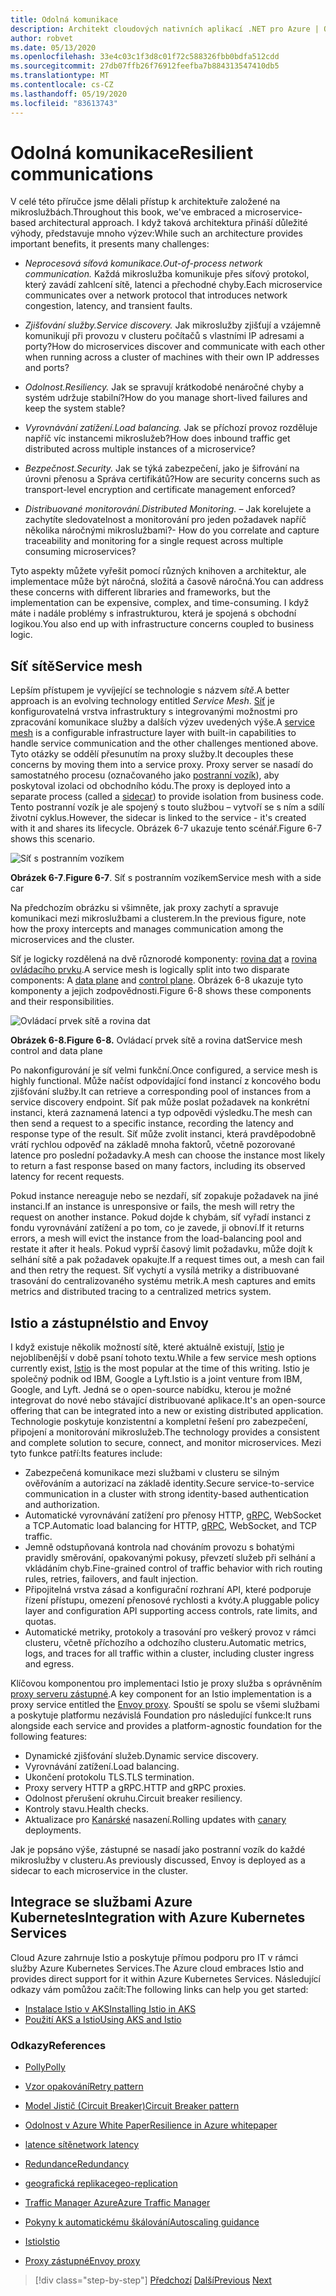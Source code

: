 ```yaml
---
title: Odolná komunikace
description: Architekt cloudových nativních aplikací .NET pro Azure | Odolná komunikace
author: robvet
ms.date: 05/13/2020
ms.openlocfilehash: 33e4c03c1f3d8c01f72c588326fbb0bdfa512cdd
ms.sourcegitcommit: 27db07ffb26f76912feefba7b884313547410db5
ms.translationtype: MT
ms.contentlocale: cs-CZ
ms.lasthandoff: 05/19/2020
ms.locfileid: "83613743"
---
```

# <a name="resilient-communications"></a><span data-ttu-id="f8665-103">Odolná komunikace</span><span class="sxs-lookup"><span data-stu-id="f8665-103">Resilient communications</span></span>

<span data-ttu-id="f8665-104">V celé této příručce jsme dělali přístup k architektuře založené na mikroslužbách.</span><span class="sxs-lookup"><span data-stu-id="f8665-104">Throughout this book, we've embraced a microservice-based architectural approach.</span></span> <span data-ttu-id="f8665-105">I když taková architektura přináší důležité výhody, představuje mnoho výzev:</span><span class="sxs-lookup"><span data-stu-id="f8665-105">While such an architecture provides important benefits, it presents many challenges:</span></span>

- <span data-ttu-id="f8665-106">*Neprocesová síťová komunikace.*</span><span class="sxs-lookup"><span data-stu-id="f8665-106">*Out-of-process network communication.*</span></span> <span data-ttu-id="f8665-107">Každá mikroslužba komunikuje přes síťový protokol, který zavádí zahlcení sítě, latenci a přechodné chyby.</span><span class="sxs-lookup"><span data-stu-id="f8665-107">Each microservice communicates over a network protocol that introduces network congestion, latency, and transient faults.</span></span>

- <span data-ttu-id="f8665-108">*Zjišťování služby.*</span><span class="sxs-lookup"><span data-stu-id="f8665-108">*Service discovery.*</span></span> <span data-ttu-id="f8665-109">Jak mikroslužby zjišťují a vzájemně komunikují při provozu v clusteru počítačů s vlastními IP adresami a porty?</span><span class="sxs-lookup"><span data-stu-id="f8665-109">How do microservices discover and communicate with each other when running across a cluster of machines with their own IP addresses and ports?</span></span>

- <span data-ttu-id="f8665-110">*Odolnost.*</span><span class="sxs-lookup"><span data-stu-id="f8665-110">*Resiliency.*</span></span> <span data-ttu-id="f8665-111">Jak se spravují krátkodobé nenáročné chyby a systém udržuje stabilní?</span><span class="sxs-lookup"><span data-stu-id="f8665-111">How do you manage short-lived failures and keep the system stable?</span></span>

- <span data-ttu-id="f8665-112">*Vyrovnávání zatížení.*</span><span class="sxs-lookup"><span data-stu-id="f8665-112">*Load balancing.*</span></span> <span data-ttu-id="f8665-113">Jak se příchozí provoz rozděluje napříč víc instancemi mikroslužeb?</span><span class="sxs-lookup"><span data-stu-id="f8665-113">How does inbound traffic get distributed across multiple instances of a microservice?</span></span>

- <span data-ttu-id="f8665-114">*Bezpečnost.*</span><span class="sxs-lookup"><span data-stu-id="f8665-114">*Security.*</span></span> <span data-ttu-id="f8665-115">Jak se týká zabezpečení, jako je šifrování na úrovni přenosu a Správa certifikátů?</span><span class="sxs-lookup"><span data-stu-id="f8665-115">How are security concerns such as transport-level encryption and certificate management enforced?</span></span>

- <span data-ttu-id="f8665-116">*Distribuované monitorování.*</span><span class="sxs-lookup"><span data-stu-id="f8665-116">*Distributed Monitoring.*</span></span> <span data-ttu-id="f8665-117">– Jak korelujete a zachytíte sledovatelnost a monitorování pro jeden požadavek napříč několika náročnými mikroslužbami?</span><span class="sxs-lookup"><span data-stu-id="f8665-117">- How do you correlate and capture traceability and monitoring for a single request across multiple consuming microservices?</span></span>

<span data-ttu-id="f8665-118">Tyto aspekty můžete vyřešit pomocí různých knihoven a architektur, ale implementace může být náročná, složitá a časově náročná.</span><span class="sxs-lookup"><span data-stu-id="f8665-118">You can address these concerns with different libraries and frameworks, but the implementation can be expensive, complex, and time-consuming.</span></span> <span data-ttu-id="f8665-119">I když máte i nadále problémy s infrastrukturou, která je spojená s obchodní logikou.</span><span class="sxs-lookup"><span data-stu-id="f8665-119">You also end up with infrastructure concerns coupled to business logic.</span></span>

## <a name="service-mesh"></a><span data-ttu-id="f8665-120">Síť sítě</span><span class="sxs-lookup"><span data-stu-id="f8665-120">Service mesh</span></span>

<span data-ttu-id="f8665-121">Lepším přístupem je vyvíjející se technologie s názvem *sítě*.</span><span class="sxs-lookup"><span data-stu-id="f8665-121">A better approach is an evolving technology entitled *Service Mesh*.</span></span> <span data-ttu-id="f8665-122">[Síť](https://www.nginx.com/blog/what-is-a-service-mesh/) je konfigurovatelná vrstva infrastruktury s integrovanými možnostmi pro zpracování komunikace služby a dalších výzev uvedených výše.</span><span class="sxs-lookup"><span data-stu-id="f8665-122">A [service mesh](https://www.nginx.com/blog/what-is-a-service-mesh/) is a configurable infrastructure layer with built-in capabilities to handle service communication and the other challenges mentioned above.</span></span> <span data-ttu-id="f8665-123">Tyto otázky se oddělí přesunutím na proxy služby.</span><span class="sxs-lookup"><span data-stu-id="f8665-123">It decouples these concerns by moving them into a service proxy.</span></span> <span data-ttu-id="f8665-124">Proxy server se nasadí do samostatného procesu (označovaného jako [postranní vozík](https://docs.microsoft.com/azure/architecture/patterns/sidecar)), aby poskytoval izolaci od obchodního kódu.</span><span class="sxs-lookup"><span data-stu-id="f8665-124">The proxy is deployed into a separate process (called a [sidecar](https://docs.microsoft.com/azure/architecture/patterns/sidecar)) to provide isolation from business code.</span></span> <span data-ttu-id="f8665-125">Tento postranní vozík je ale spojený s touto službou – vytvoří se s ním a sdílí životní cyklus.</span><span class="sxs-lookup"><span data-stu-id="f8665-125">However, the sidecar is linked to the service - it's created with it and shares its lifecycle.</span></span> <span data-ttu-id="f8665-126">Obrázek 6-7 ukazuje tento scénář.</span><span class="sxs-lookup"><span data-stu-id="f8665-126">Figure 6-7 shows this scenario.</span></span>

![Síť s postranním vozíkem](./media/service-mesh-with-side-car.png)

<span data-ttu-id="f8665-128">**Obrázek 6-7**.</span><span class="sxs-lookup"><span data-stu-id="f8665-128">**Figure 6-7**.</span></span> <span data-ttu-id="f8665-129">Síť s postranním vozíkem</span><span class="sxs-lookup"><span data-stu-id="f8665-129">Service mesh with a side car</span></span>

<span data-ttu-id="f8665-130">Na předchozím obrázku si všimněte, jak proxy zachytí a spravuje komunikaci mezi mikroslužbami a clusterem.</span><span class="sxs-lookup"><span data-stu-id="f8665-130">In the previous figure, note how the proxy intercepts and manages communication among the microservices and the cluster.</span></span>

<span data-ttu-id="f8665-131">Síť je logicky rozdělená na dvě různorodé komponenty: [rovina dat](https://blog.envoyproxy.io/service-mesh-data-plane-vs-control-plane-2774e720f7fc) a [rovina ovládacího prvku](https://blog.envoyproxy.io/service-mesh-data-plane-vs-control-plane-2774e720f7fc).</span><span class="sxs-lookup"><span data-stu-id="f8665-131">A service mesh is logically split into two disparate components: A [data plane](https://blog.envoyproxy.io/service-mesh-data-plane-vs-control-plane-2774e720f7fc) and [control plane](https://blog.envoyproxy.io/service-mesh-data-plane-vs-control-plane-2774e720f7fc).</span></span> <span data-ttu-id="f8665-132">Obrázek 6-8 ukazuje tyto komponenty a jejich zodpovědnosti.</span><span class="sxs-lookup"><span data-stu-id="f8665-132">Figure 6-8 shows these components and their responsibilities.</span></span>

![Ovládací prvek sítě a rovina dat](./media/istio-control-and-data-plane.png)

<span data-ttu-id="f8665-134">**Obrázek 6-8.**</span><span class="sxs-lookup"><span data-stu-id="f8665-134">**Figure 6-8.**</span></span> <span data-ttu-id="f8665-135">Ovládací prvek sítě a rovina dat</span><span class="sxs-lookup"><span data-stu-id="f8665-135">Service mesh control and data plane</span></span>

<span data-ttu-id="f8665-136">Po nakonfigurování je síť velmi funkční.</span><span class="sxs-lookup"><span data-stu-id="f8665-136">Once configured, a service mesh is highly functional.</span></span> <span data-ttu-id="f8665-137">Může načíst odpovídající fond instancí z koncového bodu zjišťování služby.</span><span class="sxs-lookup"><span data-stu-id="f8665-137">It can retrieve a corresponding pool of instances from a service discovery endpoint.</span></span> <span data-ttu-id="f8665-138">Síť pak může poslat požadavek na konkrétní instanci, která zaznamená latenci a typ odpovědi výsledku.</span><span class="sxs-lookup"><span data-stu-id="f8665-138">The mesh can then send a request to a specific instance, recording the latency and response type of the result.</span></span> <span data-ttu-id="f8665-139">Síť může zvolit instanci, která pravděpodobně vrátí rychlou odpověď na základě mnoha faktorů, včetně pozorované latence pro poslední požadavky.</span><span class="sxs-lookup"><span data-stu-id="f8665-139">A mesh can choose the instance most likely to return a fast response based on many factors, including its observed latency for recent requests.</span></span>

<span data-ttu-id="f8665-140">Pokud instance nereaguje nebo se nezdaří, síť zopakuje požadavek na jiné instanci.</span><span class="sxs-lookup"><span data-stu-id="f8665-140">If an instance is unresponsive or fails, the mesh will retry the request on another instance.</span></span> <span data-ttu-id="f8665-141">Pokud dojde k chybám, síť vyřadí instanci z fondu vyrovnávání zatížení a po tom, co je zavede, ji obnoví.</span><span class="sxs-lookup"><span data-stu-id="f8665-141">If it returns errors, a mesh will evict the instance from the load-balancing pool and restate it after it heals.</span></span> <span data-ttu-id="f8665-142">Pokud vyprší časový limit požadavku, může dojít k selhání sítě a pak požadavek opakujte.</span><span class="sxs-lookup"><span data-stu-id="f8665-142">If a request times out, a mesh can fail and then retry the request.</span></span> <span data-ttu-id="f8665-143">Síť vychytí a vysílá metriky a distribuované trasování do centralizovaného systému metrik.</span><span class="sxs-lookup"><span data-stu-id="f8665-143">A mesh captures and emits metrics and distributed tracing to a centralized metrics system.</span></span>

## <a name="istio-and-envoy"></a><span data-ttu-id="f8665-144">Istio a zástupné</span><span class="sxs-lookup"><span data-stu-id="f8665-144">Istio and Envoy</span></span>

<span data-ttu-id="f8665-145">I když existuje několik možností sítě, které aktuálně existují, [Istio](https://istio.io/docs/concepts/what-is-istio/) je nejoblíbenější v době psaní tohoto textu.</span><span class="sxs-lookup"><span data-stu-id="f8665-145">While a few service mesh options currently exist, [Istio](https://istio.io/docs/concepts/what-is-istio/) is the most popular at the time of this writing.</span></span> <span data-ttu-id="f8665-146">Istio je společný podnik od IBM, Google a Lyft.</span><span class="sxs-lookup"><span data-stu-id="f8665-146">Istio is a joint venture from IBM, Google, and Lyft.</span></span> <span data-ttu-id="f8665-147">Jedná se o open-source nabídku, kterou je možné integrovat do nové nebo stávající distribuované aplikace.</span><span class="sxs-lookup"><span data-stu-id="f8665-147">It's an open-source offering that can be integrated into a new or existing distributed application.</span></span> <span data-ttu-id="f8665-148">Technologie poskytuje konzistentní a kompletní řešení pro zabezpečení, připojení a monitorování mikroslužeb.</span><span class="sxs-lookup"><span data-stu-id="f8665-148">The technology provides a consistent and complete solution to secure, connect, and monitor microservices.</span></span> <span data-ttu-id="f8665-149">Mezi tyto funkce patří:</span><span class="sxs-lookup"><span data-stu-id="f8665-149">Its features include:</span></span>

- <span data-ttu-id="f8665-150">Zabezpečená komunikace mezi službami v clusteru se silným ověřováním a autorizací na základě identity.</span><span class="sxs-lookup"><span data-stu-id="f8665-150">Secure service-to-service communication in a cluster with strong identity-based authentication and authorization.</span></span>
- <span data-ttu-id="f8665-151">Automatické vyrovnávání zatížení pro přenosy HTTP, [gRPC](https://grpc.io/), WebSocket a TCP.</span><span class="sxs-lookup"><span data-stu-id="f8665-151">Automatic load balancing for HTTP, [gRPC](https://grpc.io/), WebSocket, and TCP traffic.</span></span>
- <span data-ttu-id="f8665-152">Jemně odstupňovaná kontrola nad chováním provozu s bohatými pravidly směrování, opakovanými pokusy, převzetí služeb při selhání a vkládáním chyb.</span><span class="sxs-lookup"><span data-stu-id="f8665-152">Fine-grained control of traffic behavior with rich routing rules, retries, failovers, and fault injection.</span></span>
- <span data-ttu-id="f8665-153">Připojitelná vrstva zásad a konfigurační rozhraní API, které podporuje řízení přístupu, omezení přenosové rychlosti a kvóty.</span><span class="sxs-lookup"><span data-stu-id="f8665-153">A pluggable policy layer and configuration API supporting access controls, rate limits, and quotas.</span></span>
- <span data-ttu-id="f8665-154">Automatické metriky, protokoly a trasování pro veškerý provoz v rámci clusteru, včetně příchozího a odchozího clusteru.</span><span class="sxs-lookup"><span data-stu-id="f8665-154">Automatic metrics, logs, and traces for all traffic within a cluster, including cluster ingress and egress.</span></span>

<span data-ttu-id="f8665-155">Klíčovou komponentou pro implementaci Istio je proxy služba s oprávněním [proxy serveru zástupné](https://www.envoyproxy.io/docs/envoy/latest/intro/what_is_envoy).</span><span class="sxs-lookup"><span data-stu-id="f8665-155">A key component for an Istio implementation is a proxy service entitled the [Envoy proxy](https://www.envoyproxy.io/docs/envoy/latest/intro/what_is_envoy).</span></span> <span data-ttu-id="f8665-156">Spouští se spolu se všemi službami a poskytuje platformu nezávislá Foundation pro následující funkce:</span><span class="sxs-lookup"><span data-stu-id="f8665-156">It runs alongside each service and provides a platform-agnostic foundation for the following features:</span></span>

- <span data-ttu-id="f8665-157">Dynamické zjišťování služeb.</span><span class="sxs-lookup"><span data-stu-id="f8665-157">Dynamic service discovery.</span></span>
- <span data-ttu-id="f8665-158">Vyrovnávání zatížení.</span><span class="sxs-lookup"><span data-stu-id="f8665-158">Load balancing.</span></span>
- <span data-ttu-id="f8665-159">Ukončení protokolu TLS.</span><span class="sxs-lookup"><span data-stu-id="f8665-159">TLS termination.</span></span>
- <span data-ttu-id="f8665-160">Proxy servery HTTP a gRPC.</span><span class="sxs-lookup"><span data-stu-id="f8665-160">HTTP and gRPC proxies.</span></span>
- <span data-ttu-id="f8665-161">Odolnost přerušení okruhu.</span><span class="sxs-lookup"><span data-stu-id="f8665-161">Circuit breaker resiliency.</span></span>
- <span data-ttu-id="f8665-162">Kontroly stavu.</span><span class="sxs-lookup"><span data-stu-id="f8665-162">Health checks.</span></span>
- <span data-ttu-id="f8665-163">Aktualizace pro [Kanárské](https://martinfowler.com/bliki/CanaryRelease.html) nasazení.</span><span class="sxs-lookup"><span data-stu-id="f8665-163">Rolling updates with [canary](https://martinfowler.com/bliki/CanaryRelease.html) deployments.</span></span>

<span data-ttu-id="f8665-164">Jak je popsáno výše, zástupné se nasadí jako postranní vozík do každé mikroslužby v clusteru.</span><span class="sxs-lookup"><span data-stu-id="f8665-164">As previously discussed, Envoy is deployed as a sidecar to each microservice in the cluster.</span></span>

## <a name="integration-with-azure-kubernetes-services"></a><span data-ttu-id="f8665-165">Integrace se službami Azure Kubernetes</span><span class="sxs-lookup"><span data-stu-id="f8665-165">Integration with Azure Kubernetes Services</span></span>

<span data-ttu-id="f8665-166">Cloud Azure zahrnuje Istio a poskytuje přímou podporu pro IT v rámci služby Azure Kubernetes Services.</span><span class="sxs-lookup"><span data-stu-id="f8665-166">The Azure cloud embraces Istio and provides direct support for it within Azure Kubernetes Services.</span></span> <span data-ttu-id="f8665-167">Následující odkazy vám pomůžou začít:</span><span class="sxs-lookup"><span data-stu-id="f8665-167">The following links can help you get started:</span></span>

- [<span data-ttu-id="f8665-168">Instalace Istio v AKS</span><span class="sxs-lookup"><span data-stu-id="f8665-168">Installing Istio in AKS</span></span>](https://docs.microsoft.com/azure/aks/istio-install)
- [<span data-ttu-id="f8665-169">Použití AKS a Istio</span><span class="sxs-lookup"><span data-stu-id="f8665-169">Using AKS and Istio</span></span>](https://docs.microsoft.com/azure/aks/istio-scenario-routing)

### <a name="references"></a><span data-ttu-id="f8665-170">Odkazy</span><span class="sxs-lookup"><span data-stu-id="f8665-170">References</span></span>

- [<span data-ttu-id="f8665-171">Polly</span><span class="sxs-lookup"><span data-stu-id="f8665-171">Polly</span></span>](http://www.thepollyproject.org/)

- [<span data-ttu-id="f8665-172">Vzor opakování</span><span class="sxs-lookup"><span data-stu-id="f8665-172">Retry pattern</span></span>](https://docs.microsoft.com/azure/architecture/patterns/retry)

- [<span data-ttu-id="f8665-173">Model Jistič (Circuit Breaker)</span><span class="sxs-lookup"><span data-stu-id="f8665-173">Circuit Breaker pattern</span></span>](https://docs.microsoft.com/azure/architecture/patterns/circuit-breaker)

- [<span data-ttu-id="f8665-174">Odolnost v Azure White Paper</span><span class="sxs-lookup"><span data-stu-id="f8665-174">Resilience in Azure whitepaper</span></span>](https://azure.microsoft.com/mediahandler/files/resourcefiles/resilience-in-azure-whitepaper/Resilience%20in%20Azure.pdf)

- [<span data-ttu-id="f8665-175">latence sítě</span><span class="sxs-lookup"><span data-stu-id="f8665-175">network latency</span></span>](https://www.techopedia.com/definition/8553/network-latency)

- [<span data-ttu-id="f8665-176">Redundance</span><span class="sxs-lookup"><span data-stu-id="f8665-176">Redundancy</span></span>](https://docs.microsoft.com/azure/architecture/guide/design-principles/redundancy)

- [<span data-ttu-id="f8665-177">geografická replikace</span><span class="sxs-lookup"><span data-stu-id="f8665-177">geo-replication</span></span>](https://docs.microsoft.com/azure/sql-database/sql-database-active-geo-replication)

- [<span data-ttu-id="f8665-178">Traffic Manager Azure</span><span class="sxs-lookup"><span data-stu-id="f8665-178">Azure Traffic Manager</span></span>](https://docs.microsoft.com/azure/traffic-manager/traffic-manager-overview)

- [<span data-ttu-id="f8665-179">Pokyny k automatickému škálování</span><span class="sxs-lookup"><span data-stu-id="f8665-179">Autoscaling guidance</span></span>](https://docs.microsoft.com/azure/architecture/best-practices/auto-scaling)

- [<span data-ttu-id="f8665-180">Istio</span><span class="sxs-lookup"><span data-stu-id="f8665-180">Istio</span></span>](https://istio.io/docs/concepts/what-is-istio/)

- [<span data-ttu-id="f8665-181">Proxy zástupné</span><span class="sxs-lookup"><span data-stu-id="f8665-181">Envoy proxy</span></span>](https://www.envoyproxy.io/docs/envoy/latest/intro/what_is_envoy)

>[!div class="step-by-step"]
><span data-ttu-id="f8665-182">[Předchozí](infrastructure-resiliency-azure.md) 
> [Další](monitoring-health.md)</span><span class="sxs-lookup"><span data-stu-id="f8665-182">[Previous](infrastructure-resiliency-azure.md)
[Next](monitoring-health.md)</span></span>
